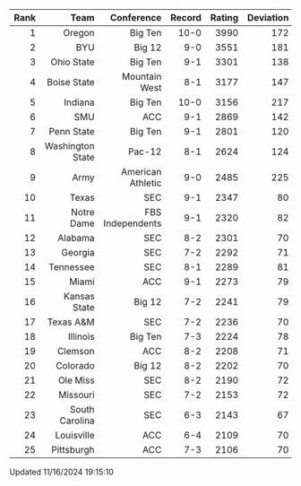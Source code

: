| Rank  | Team                 | Conference           | Record   | Rating | Deviation |
| ---:  | ---:                 | ---:                 | ---:     | ---:   | ---:      |
| 1     | Oregon               | Big Ten              | 10-0     | 3990   | 172       |
| 2     | BYU                  | Big 12               | 9-0      | 3551   | 181       |
| 3     | Ohio State           | Big Ten              | 9-1      | 3301   | 138       |
| 4     | Boise State          | Mountain West        | 8-1      | 3177   | 147       |
| 5     | Indiana              | Big Ten              | 10-0     | 3156   | 217       |
| 6     | SMU                  | ACC                  | 9-1      | 2869   | 142       |
| 7     | Penn State           | Big Ten              | 9-1      | 2801   | 120       |
| 8     | Washington State     | Pac-12               | 8-1      | 2624   | 124       |
| 9     | Army                 | American Athletic    | 9-0      | 2485   | 225       |
| 10    | Texas                | SEC                  | 9-1      | 2347   | 80        |
| 11    | Notre Dame           | FBS Independents     | 9-1      | 2320   | 82        |
| 12    | Alabama              | SEC                  | 8-2      | 2301   | 70        |
| 13    | Georgia              | SEC                  | 7-2      | 2292   | 71        |
| 14    | Tennessee            | SEC                  | 8-1      | 2289   | 81        |
| 15    | Miami                | ACC                  | 9-1      | 2273   | 79        |
| 16    | Kansas State         | Big 12               | 7-2      | 2241   | 79        |
| 17    | Texas A&M            | SEC                  | 7-2      | 2236   | 70        |
| 18    | Illinois             | Big Ten              | 7-3      | 2224   | 78        |
| 19    | Clemson              | ACC                  | 8-2      | 2208   | 71        |
| 20    | Colorado             | Big 12               | 8-2      | 2202   | 70        |
| 21    | Ole Miss             | SEC                  | 8-2      | 2190   | 72        |
| 22    | Missouri             | SEC                  | 7-2      | 2153   | 72        |
| 23    | South Carolina       | SEC                  | 6-3      | 2143   | 67        |
| 24    | Louisville           | ACC                  | 6-4      | 2109   | 70        |
| 25    | Pittsburgh           | ACC                  | 7-3      | 2106   | 70        |

Updated 11/16/2024 19:15:10
